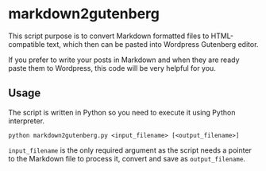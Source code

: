 # markdown2gutenberg

This script purpose is to convert Markdown formatted files to HTML-compatible text, which then can be pasted into Wordpress Gutenberg editor.

If you prefer to write your posts in Markdown and when they are ready paste them to Wordpress, this code will be very helpful for you.

## Usage

The script is written in Python so you need to execute it using Python interpreter.

    python markdown2gutenberg.py <input_filename> [<output_filename>]

`input_filename` is the only required argument as the script needs a pointer to the Markdown file to process it, convert and save as `output_filename`.
